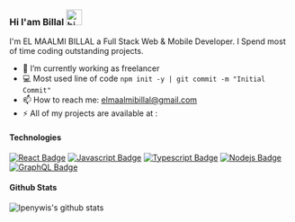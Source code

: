 ### Hi I'am Billal <img src="https://user-images.githubusercontent.com/1303154/88677602-1635ba80-d120-11ea-84d8-d263ba5fc3c0.gif" width="28px" alt="hi">
I'm EL MAALMI BILLAL a Full Stack Web & Mobile Developer. I Spend most of time coding outstanding projects.

- 🔭 I’m currently working as freelancer
- :computer: Most used line of code `npm init -y | git commit -m "Initial Commit"`
- 📫 How to reach me: elmaalmibillal@gmail.com
- ⚡ All of my projects are available at :

#### Technologies

<!-- TODO: Make technologies links takes you to repositories -->

[![React Badge](https://img.shields.io/badge/-React-61DBFB?style=for-the-badge&labelColor=black&logo=react&logoColor=61DBFB)](#) [![Javascript Badge](https://img.shields.io/badge/-Javascript-F0DB4F?style=for-the-badge&labelColor=black&logo=javascript&logoColor=F0DB4F)](#) [![Typescript Badge](https://img.shields.io/badge/-Typescript-007acc?style=for-the-badge&labelColor=black&logo=typescript&logoColor=007acc)](#) [![Nodejs Badge](https://img.shields.io/badge/-Nodejs-3C873A?style=for-the-badge&labelColor=black&logo=node.js&logoColor=3C873A)](#) [![GraphQL Badge](https://img.shields.io/badge/-GraphQl-e535ab?style=for-the-badge&labelColor=black&logo=node.js&logoColor=e535ab)](#)


#### Github Stats

![Ipenywis's github stats](https://github-readme-stats.vercel.app/api?username=elmaalmi&count_private=true&theme=tokyonight&hide=contribs,prs)

</details>
